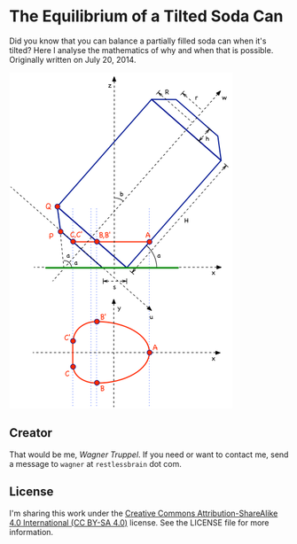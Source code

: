 # The Equilibrium of a Tilted Soda Can

Did you know that you can balance a partially filled soda can when it's tilted? Here I analyse the mathematics of why and when that is possible. Originally written on July 20, 2014.

![](tilted_coords.png)

## Creator

That would be me, _Wagner Truppel_. If you need or want to contact me, send a message to `wagner` at `restlessbrain` dot com.

## License

I'm sharing this work under the [Creative Commons Attribution-ShareAlike 4.0 International (CC BY-SA 4.0)](http://creativecommons.org/licenses/by-sa/4.0/) license. See the LICENSE file for more information.
